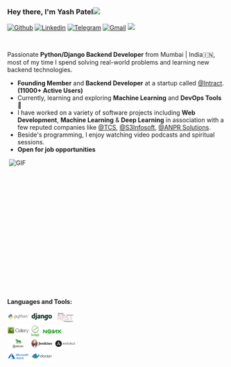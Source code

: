 ### Hey there, I'm Yash Patel<img src="https://media.giphy.com/media/hvRJCLFzcasrR4ia7z/giphy.gif" width="25px">
[![Github](https://img.shields.io/badge/-Github-000?style=flat&logo=Github&logoColor=white)](https://github.com/yashpatel7025)
[![Linkedin](https://img.shields.io/badge/-LinkedIn-blue?style=flat&logo=Linkedin&logoColor=white)](https://www.linkedin.com/in/yashpatel-ml/)
[![Telegram](https://img.shields.io/badge/-Telegram-blue?style=flat&logo=Telegram&logoColor=white)](https://t.me/yashpatel7025)
[![Gmail](https://img.shields.io/badge/-Gmail-c14438?style=flat&logo=Gmail&logoColor=white)](mailto:yashpatel7025@gmail.com)
![](https://visitor-badge.glitch.me/badge?page_id=yashpatel7025.yashpatel7025)

<br />

Passionate **Python/Django Backend Developer** from Mumbai | India:india:, most of my time I spend solving real-world problems and learning new backend technologies.

- **Founding Member** and **Backend Developer** at a startup called [@Intract](https://www.intractonline.com/). **(11000+ Active Users)**
- Currently, learning and exploring **Machine Learning** and **DevOps Tools** 🚀
- I have worked on a variety of software projects including **Web Development**, **Machine Learning** & **Deep Learning** in association with a few reputed companies like [@TCS](https://www.tcs.com/), [@S3Infosoft](https://s3infosoft.com/), [@ANPR Solutions](#).
- Beside's programming, I enjoy watching video podcasts and spiritual sessions.
- **Open for job opportunities**

<img align="right" alt="GIF" src="https://github.com/yashpatel7025/yashpatel7025/blob/main/images/code.gif?raw=true" width="500" height="320" />


**Languages and Tools:**  

<p>
  
  <code><img width="10%" src="./images/python-ar21.svg"></code>
  <code><img width="10%" src="./images/djangoproject-ar21.svg"></code>
  <code><img width="10%" src="./images/djang-rest-framework-logo.webp"></code>
  <br />
  <code><img width="10%" src="./images/celery.png"></code>
  <code><img width="4%" src="./images/scrapy-big-logo.png"></code>
  <code><img width="10%" src="./images/nginx-ar21.svg"></code>
  <br />
  <code><img width="10%" src="./images/gunicorn-ar21.svg"></code>
  <code><img width="10%" src="./images/jenkins-ar21.svg"></code>
  <code><img width="10%" src="./images/ansible-ar21.svg"></code>
  <br />
  <code><img width="10%" src="./images/microsoft_azure-ar21.svg"></code>
  <code><img width="10%" src="./images/docker-ar21.svg"></code>
  <br />
 
</p>
